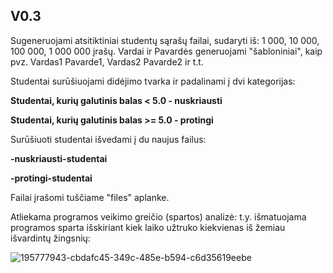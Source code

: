 ## V0.3 ##

Sugeneruojami atsitiktiniai studentų sąrašų failai, sudaryti iš: 1 000, 10 000, 100 000, 1 000 000 įrašų. Vardai ir Pavardės generuojami "šabloniniai", kaip pvz. Vardas1 Pavarde1, Vardas2 Pavarde2 ir t.t.

Studentai surūšiuojami didėjimo tvarka ir padalinami į dvi kategorijas:

**Studentai, kurių galutinis balas < 5.0 - nuskriausti**

**Studentai, kurių galutinis balas >= 5.0 - protingi**

Surūšiuoti studentai išvedami į du naujus failus:

**-nuskriausti-studentai**

**-protingi-studentai**

Failai įrašomi tuščiame "files" aplanke.

Atliekama programos veikimo greičio (spartos) analizė: t.y. išmatuojama programos sparta išskiriant kiek laiko užtruko kiekvienas iš žemiau išvardintų žingsnių:

![195777943-cbdafc45-349c-485e-b594-c6d35619eebe](https://user-images.githubusercontent.com/113545506/202640139-a772b065-86fa-4872-96ed-78ff148fdaf6.png)

